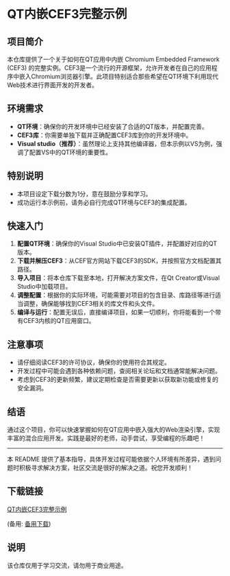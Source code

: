 # QT内嵌CEF3完整示例

## 项目简介

本仓库提供了一个关于如何在QT应用中内嵌 Chromium Embedded Framework (CEF3) 的完整实例。CEF3是一个流行的开源框架，允许开发者在自己的应用程序中嵌入Chromium浏览器引擎。此项目特别适合那些希望在QT环境下利用现代Web技术进行界面开发的开发者。

## 环境需求

- **QT环境**：确保你的开发环境中已经安装了合适的QT版本，并配置完善。
- **CEF3库**：你需要单独下载并正确配置CEF3库到你的开发环境中。
- **Visual studio（推荐）**：虽然理论上支持其他编译器，但本示例以VS为例，强调了配置VS中的QT环境的重要性。

## 特别说明

- 本项目设定下载分数为1分，意在鼓励分享和学习。
- 成功运行本示例前，请务必自行完成QT环境与CEF3的集成配置。

## 快速入门

1. **配置QT环境**：确保你的Visual Studio中已安装QT插件，并配置好对应的QT版本。
2. **下载并解压CEF3**：从CEF官方网站下载CEF3的SDK，并按照官方文档配置其路径。
3. **导入项目**：将本仓库下载至本地，打开解决方案文件，在Qt Creator或Visual Studio中加载项目。
4. **调整配置**：根据你的实际环境，可能需要对项目的包含目录、库路径等进行适当调整，确保能够找到CEF3相关的库文件和头文件。
5. **编译与运行**：配置无误后，直接编译项目，如果一切顺利，你将能看到一个带有CEF3内核的QT应用窗口。

## 注意事项

- 请仔细阅读CEF3的许可协议，确保你的使用符合其规定。
- 开发过程中可能会遇到各种依赖问题，查阅相关论坛和文档通常能解决问题。
- 考虑到CEF3的更新频繁，建议定期检查是否需要更新以获取新功能或修复的安全漏洞。

## 结语

通过这个项目，你可以快速掌握如何在QT应用中嵌入强大的Web渲染引擎，实现丰富的混合应用开发。实践是最好的老师，动手尝试，享受编程的乐趣吧！

---

本 README 提供了基本指导，具体开发过程可能依据个人环境有所差异，遇到问题时积极寻求解决方案，社区交流是很好的解决之道。祝您开发顺利！

## 下载链接
[QT内嵌CEF3完整示例](https://pan.quark.cn/s/95d6f5f0caa4) 

(备用: [备用下载](https://pan.baidu.com/s/1zUDGznJUC9vU8jBangp-zw?pwd=nuif))

## 说明

该仓库仅用于学习交流，请勿用于商业用途。
